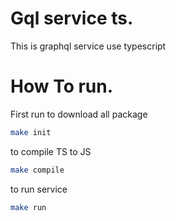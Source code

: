 # Gql service ts.
This is graphql service use typescript

# How To run.

First run to download all package
```bash
make init
```
to compile TS to JS
```bash
make compile
```

to run service
```bash
make run
```
